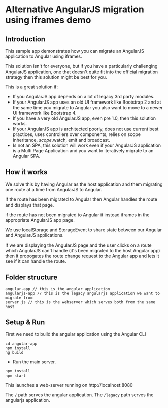 # Alternative AngularJS migration using iframes demo

## Introduction

This sample app demonstrates how you can migrate an AngularJS application to Angular using iframes.

This solution isn't for everyone, but if you have a particularly challenging AngularJS application, one that doesn't quite fit into the official migration strategy then this solution might be best for you.

This is a great solution if:

- If you AngularJS app depends on a lot of legacy 3rd party modules.
- If your AngularJS app uses an old UI framework like Bootstrap 2 and at the same time you migrate to Angular you also want to move to a newer UI framework like Bootstrap 4.
- If you have a very old AngularJS app, even pre 1.0, then this solution works.
- If your AngularJS app is architected poorly, does not use current best practices, uses controllers over components, relies on scope inheritance, $scope.$watch, emit and broadcast.
- Is not an SPA, this solution will work even if your AngularJS application is a Multi Page Application and you want to iteratively migrate to an Angular SPA.

## How it works

We solve this by having Angular as the host application and them migrating one route at a time from AngularJS to Angular.

If the route has been migrated to Angular then Angular handles the route and displays that page.

if the route has not been migrated to Angular it instead iframes in the appropriate AngularJS app page.

We use localStorage and StorageEvent to share state between our Angular and AngularJS applications.

If we are displaying the AngularJS page and the user clicks on a route which AngularJS can't handle (it's been migrated to the host Angular app) then it propogates the route change request to the Angular app and lets it see if it can handle the route.

## Folder structure

```
angular-app // this is the angular application
angularjs-app // this is the legacy angularjs application we want to migrate from
server.js // this is the webserver which serves both from the same host
```

## Setup & Run

First we need to build the angular application using the Angular CLI

```
cd angular-app
npm install
ng build
```

- Run the main server.

```
npm install
npm start
```

This launches a web-server running on http://localhost:8080

The `/` path serves the angular application.
The `/legacy` path serves the angularjs application.



